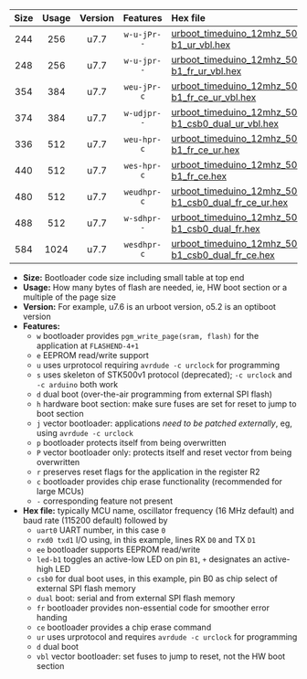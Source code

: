 |Size|Usage|Version|Features|Hex file|
|:-:|:-:|:-:|:-:|:--|
|244|256|u7.7|`w-u-jPr--`|[urboot_timeduino_12mhz_500000bps_uart0_rxd0_txd1_led-b1_ur_vbl.hex](https://raw.githubusercontent.com/stefanrueger/urboot.hex/main/boards/timeduino/fcpu_12mhz/500000_bps/urboot_timeduino_12mhz_500000bps_uart0_rxd0_txd1_led-b1_ur_vbl.hex)|
|248|256|u7.7|`w-u-jpr--`|[urboot_timeduino_12mhz_500000bps_uart0_rxd0_txd1_led-b1_fr_ur_vbl.hex](https://raw.githubusercontent.com/stefanrueger/urboot.hex/main/boards/timeduino/fcpu_12mhz/500000_bps/urboot_timeduino_12mhz_500000bps_uart0_rxd0_txd1_led-b1_fr_ur_vbl.hex)|
|354|384|u7.7|`weu-jPr-c`|[urboot_timeduino_12mhz_500000bps_uart0_rxd0_txd1_ee_led-b1_fr_ce_ur_vbl.hex](https://raw.githubusercontent.com/stefanrueger/urboot.hex/main/boards/timeduino/fcpu_12mhz/500000_bps/urboot_timeduino_12mhz_500000bps_uart0_rxd0_txd1_ee_led-b1_fr_ce_ur_vbl.hex)|
|374|384|u7.7|`w-udjpr--`|[urboot_timeduino_12mhz_500000bps_uart0_rxd0_txd1_led-b1_csb0_dual_ur_vbl.hex](https://raw.githubusercontent.com/stefanrueger/urboot.hex/main/boards/timeduino/fcpu_12mhz/500000_bps/urboot_timeduino_12mhz_500000bps_uart0_rxd0_txd1_led-b1_csb0_dual_ur_vbl.hex)|
|336|512|u7.7|`weu-hpr-c`|[urboot_timeduino_12mhz_500000bps_uart0_rxd0_txd1_ee_led-b1_fr_ce_ur.hex](https://raw.githubusercontent.com/stefanrueger/urboot.hex/main/boards/timeduino/fcpu_12mhz/500000_bps/urboot_timeduino_12mhz_500000bps_uart0_rxd0_txd1_ee_led-b1_fr_ce_ur.hex)|
|440|512|u7.7|`wes-hpr-c`|[urboot_timeduino_12mhz_500000bps_uart0_rxd0_txd1_ee_led-b1_fr_ce.hex](https://raw.githubusercontent.com/stefanrueger/urboot.hex/main/boards/timeduino/fcpu_12mhz/500000_bps/urboot_timeduino_12mhz_500000bps_uart0_rxd0_txd1_ee_led-b1_fr_ce.hex)|
|480|512|u7.7|`weudhpr-c`|[urboot_timeduino_12mhz_500000bps_uart0_rxd0_txd1_ee_led-b1_csb0_dual_fr_ce_ur.hex](https://raw.githubusercontent.com/stefanrueger/urboot.hex/main/boards/timeduino/fcpu_12mhz/500000_bps/urboot_timeduino_12mhz_500000bps_uart0_rxd0_txd1_ee_led-b1_csb0_dual_fr_ce_ur.hex)|
|488|512|u7.7|`w-sdhpr--`|[urboot_timeduino_12mhz_500000bps_uart0_rxd0_txd1_led-b1_csb0_dual_fr.hex](https://raw.githubusercontent.com/stefanrueger/urboot.hex/main/boards/timeduino/fcpu_12mhz/500000_bps/urboot_timeduino_12mhz_500000bps_uart0_rxd0_txd1_led-b1_csb0_dual_fr.hex)|
|584|1024|u7.7|`wesdhpr-c`|[urboot_timeduino_12mhz_500000bps_uart0_rxd0_txd1_ee_led-b1_csb0_dual_fr_ce.hex](https://raw.githubusercontent.com/stefanrueger/urboot.hex/main/boards/timeduino/fcpu_12mhz/500000_bps/urboot_timeduino_12mhz_500000bps_uart0_rxd0_txd1_ee_led-b1_csb0_dual_fr_ce.hex)|

- **Size:** Bootloader code size including small table at top end
- **Usage:** How many bytes of flash are needed, ie, HW boot section or a multiple of the page size
- **Version:** For example, u7.6 is an urboot version, o5.2 is an optiboot version
- **Features:**
  + `w` bootloader provides `pgm_write_page(sram, flash)` for the application at `FLASHEND-4+1`
  + `e` EEPROM read/write support
  + `u` uses urprotocol requiring `avrdude -c urclock` for programming
  + `s` uses skeleton of STK500v1 protocol (deprecated); `-c urclock` and `-c arduino` both work
  + `d` dual boot (over-the-air programming from external SPI flash)
  + `h` hardware boot section: make sure fuses are set for reset to jump to boot section
  + `j` vector bootloader: applications *need to be patched externally*, eg, using `avrdude -c urclock`
  + `p` bootloader protects itself from being overwritten
  + `P` vector bootloader only: protects itself and reset vector from being overwritten
  + `r` preserves reset flags for the application in the register R2
  + `c` bootloader provides chip erase functionality (recommended for large MCUs)
  + `-` corresponding feature not present
- **Hex file:** typically MCU name, oscillator frequency (16 MHz default) and baud rate (115200 default) followed by
  + `uart0` UART number, in this case `0`
  + `rxd0 txd1` I/O using, in this example, lines RX `D0` and TX `D1`
  + `ee` bootloader supports EEPROM read/write
  + `led-b1` toggles an active-low LED on pin `B1`, `+` designates an active-high LED
  + `csb0` for dual boot uses, in this example, pin B0 as chip select of external SPI flash memory
  + `dual` boot: serial and from external SPI flash memory
  + `fr` bootloader provides non-essential code for smoother error handing
  + `ce` bootloader provides a chip erase command
  + `ur` uses urprotocol and requires `avrdude -c urclock` for programming
  + `d` dual boot
  + `vbl` vector bootloader: set fuses to jump to reset, not the HW boot section
